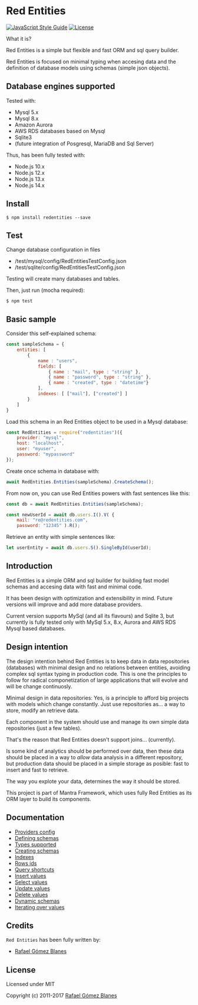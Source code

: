 # Red Entities

[![JavaScript Style Guide](https://img.shields.io/badge/code_style-standard-brightgreen.svg)](https://standardjs.com)
[![License](https://img.shields.io/npm/l/express.svg)](https://github.com/jprichardson/node-fs-extra/blob/master/LICENSE)

What it is?

Red Entities is a simple but flexible and fast ORM and sql query builder.

Red Entities is focused on minimal typing when accesing data and the definition of database models using schemas (simple json objects).

## Database engines supported

Tested with:
* Mysql 5.x
* Mysql 8.x
* Amazon Aurora
* AWS RDS databases based on Mysql
* Sqlite3
* (future integration of Posgresql, MariaDB and Sql Server)
  
Thus, has been fully tested with:
* Node.js 10.x
* Node.js 12.x
* Node.js 13.x
* Node.js 14.x

## Install

    $ npm install redentities --save

## Test

Change database configuration in files
* /test/mysql/config/RedEntitiesTestConfig.json
* /test/sqlite/config/RedEntitiesTestConfig.json

Testing will create many databases and tables.

Then, just run (mocha required): 

    $ npm test

## Basic sample

Consider this self-explained schema: 
```js
const sampleSchema = {
    entities: [
        {
            name : "users",
            fields: [
                { name : "mail", type : "string" },
                { name : "password", type : "string" },
                { name : "created", type : "datetime"}
            ],
            indexes: [ ["mail"], ["created"] ]
        }
    ]
}
```

Load this schema in an Red Entities object to be used in a Mysql database:

```js
const RedEntities = require("redentities")({
    provider: "mysql",
    host: "localhost",
    user: "myuser",
    password: "mypassword"
});
```

Create once schema in database with:
```js
await RedEntities.Entities(sampleSchema).CreateSchema();
```

From now on, you can use Red Entities powers with fast sentences like this:

```js
const db = await RedEntities.Entities(sampleSchema);

const newUserId = await db.users.I().V( { 
    mail: "re@redentities.com",
    password: "12345" ).R();
```

Retrieve an entity with simple sentences like:

```js
let userEntity = await db.users.S().SingleById(userId);
```

## Introduction

Red Entities is a simple ORM and sql builder for building fast model schemas and accesing data with fast and minimal code.

It has been design with optimization and extensibility in mind. Future versions will improve and add more database providers.

Current version supports MySql (and all its flavours) and Sqlite 3, but currently is fully tested only with MySql 5.x, 8.x, Aurora and AWS RDS Mysql based databases.

## Design intention

The design intention behind Red Entities is to keep data in data repositories (databases) with minimal design and no relations between entities, avoiding complex sql syntax typing in production code. This is one the principles to follow for radical componetization of large applications that will evolve and will be change continuosly.

Minimal design in data repositories: Yes, is a principle to afford big projects with models which change constantly. Just use repositories as... a way to store, modify an retrieve data.

Each component in the system should use and manage its own simple data repositories (just a few tables).

That's the reason that Red Entities doesn't support joins... (currently).

Is some kind of analytics should be performed over data, then these data should be placed in a way to *allow* data analysis in a different repository, but production data should be placed in a simple storage as posible: fast to insert and fast to retrieve.

The way you explote your data, determines the way it should be stored.

This project is part of Mantra Framework, which uses fully Red Entities as its ORM layer to build its components.

## Documentation
- [Providers config](docs/providers.md)
- [Defining schemas](docs/schemas.md)
- [Types supported](docs/types.md)
- [Creating schemas](docs/schemascreation.md)
- [Indexes](docs/indexes.md)
- [Rows ids](docs/ids.md)
- [Query shortcuts](docs/queryshortcuts.md)
- [Insert values](docs/insert.md)
- [Select values](docs/select.md)
- [Update values](docs/update.md)
- [Delete values](docs/delete.md)
- [Dynamic schemas](docs/dynamicschemas.md)
- [Iterating over values](docs/iterating.md)

## Credits

`Red Entities` has been fully written by:

- [Rafael Gómez Blanes](https://github.com/gomezbl)


## License

Licensed under MIT

Copyright (c) 2011-2017 [Rafael Gómez Blanes](https://github.com/gomezbl)
